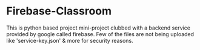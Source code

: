 # Firebase-Classroom
This is python based project mini-project clubbed with a backend service provided by google called firebase.
Few of the files are not being uploaded like 'service-key.json' & more for security reasons.
